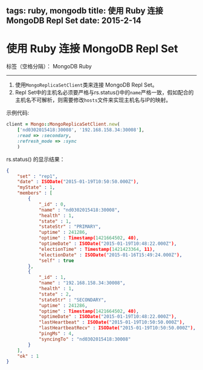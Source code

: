 tags: ruby, mongodb
title: 使用 Ruby 连接 MongoDB Repl Set
date: 2015-2-14
---

# 使用 Ruby 连接 MongoDB Repl Set

标签（空格分隔）： MongoDB Ruby

---

1. 使用`MongoReplicaSetClient`类来连接 MongoDB Repl Set。
2. Repl Set中的主机名必须要严格与rs.status()中的`name`严格一致，假如配合的主机名不可解析，则需要修改`hosts`文件来实现主机名与IP的映射。

示例代码:

```ruby
client = Mongo::MongoReplicaSetClient.new(
    ['nd0302015418:30008', '192.168.158.34:30008'],
    :read => :secondary,
    :refresh_mode => :sync
    )
```

rs.status() 的显示结果：

```json
{
    "set" : "rep1",
    "date" : ISODate("2015-01-19T10:50:50.000Z"),
    "myState" : 1,
    "members" : [ 
        {
            "_id" : 0,
            "name" : "nd0302015418:30008",
            "health" : 1,
            "state" : 1,
            "stateStr" : "PRIMARY",
            "uptime" : 241286,
            "optime" : Timestamp(1421664502, 40),
            "optimeDate" : ISODate("2015-01-19T10:48:22.000Z"),
            "electionTime" : Timestamp(1421423364, 11),
            "electionDate" : ISODate("2015-01-16T15:49:24.000Z"),
            "self" : true
        }, 
        {
            "_id" : 1,
            "name" : "192.168.158.34:30008",
            "health" : 1,
            "state" : 2,
            "stateStr" : "SECONDARY",
            "uptime" : 241286,
            "optime" : Timestamp(1421664502, 40),
            "optimeDate" : ISODate("2015-01-19T10:48:22.000Z"),
            "lastHeartbeat" : ISODate("2015-01-19T10:50:50.000Z"),
            "lastHeartbeatRecv" : ISODate("2015-01-19T10:50:50.000Z"),
            "pingMs" : 4,
            "syncingTo" : "nd0302015418:30008"
        }
    ],
    "ok" : 1
}
```




